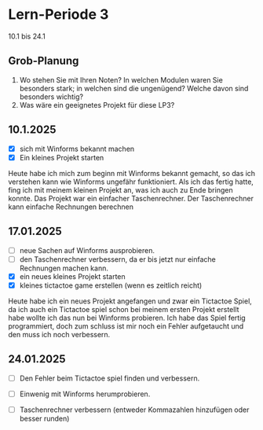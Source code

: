 # Lern-Periode 3

10.1 bis 24.1

## Grob-Planung

1. Wo stehen Sie mit Ihren Noten? In welchen Modulen waren Sie besonders stark; in welchen sind die ungenügend? Welche davon sind besonders wichtig?
4. Was wäre ein geeignetes Projekt für diese LP3?

## 10.1.2025

- [x] sich mit Winforms bekannt machen
- [x] Ein kleines Projekt starten

Heute habe ich mich zum beginn mit Winforms bekannt gemacht, so das ich verstehen kann wie Winforms ungefähr funktioniert. Als ich das fertig hatte, fing ich mit meinem kleinen Projekt an, was ich auch zu Ende bringen konnte. Das Projekt war ein einfacher Taschenrechner. Der Taschenrechner kann einfache Rechnungen berechnen

## 17.01.2025
- [ ] neue Sachen auf Winforms ausprobieren.
- [ ] den Taschenrechner verbessern, da er bis jetzt nur einfache Rechnungen machen kann.
- [x] ein neues kleines Projekt starten
- [x] kleines tictactoe game erstellen (wenn es zeitlich reicht)

Heute habe ich ein neues Projekt angefangen und zwar ein Tictactoe Spiel, da ich auch ein Tictactoe spiel schon bei meinem ersten Projekt erstellt habe wollte ich das nun bei Winforms probieren. Ich habe das Spiel fertig programmiert, doch zum schluss ist mir noch ein Fehler aufgetaucht und den muss ich noch verbessern.

## 24.01.2025
- [ ] Den Fehler beim Tictactoe spiel finden und verbessern.
- [ ] Einwenig mit Winforms herumprobieren.
- [ ] Taschenrechner verbessern (entweder Kommazahlen hinzufügen oder besser runden)

   
